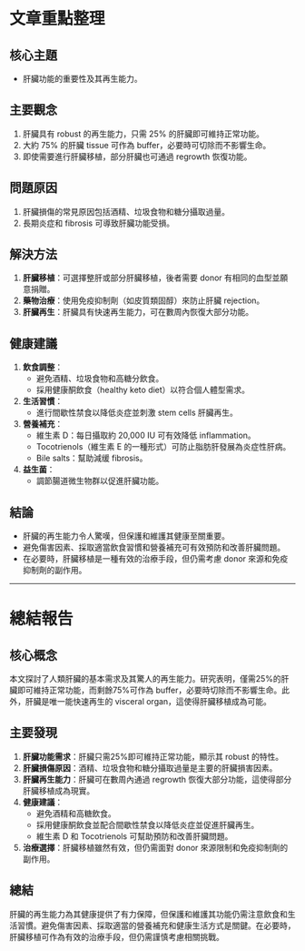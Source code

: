 # 文章重點整理

## 核心主題  
- 肝臟功能的重要性及其再生能力。

## 主要觀念  
1. 肝臟具有 robust 的再生能力，只需 25% 的肝臟即可維持正常功能。
2. 大約 75% 的肝臟 tissue 可作為 buffer，必要時可切除而不影響生命。
3. 即使需要進行肝臟移植，部分肝臟也可通過 regrowth 恢復功能。

## 問題原因  
1. 肝臟損傷的常見原因包括酒精、垃圾食物和糖分攝取過量。
2. 長期炎症和 fibrosis 可導致肝臟功能受損。

## 解決方法  
1. **肝臟移植**：可選擇整肝或部分肝臟移植，後者需要 donor 有相同的血型並願意捐贈。
2. **藥物治療**：使用免疫抑制劑（如皮質類固醇）來防止肝臟 rejection。
3. **肝臟再生**：肝臟具有快速再生能力，可在數周內恢復大部分功能。

## 健康建議  
1. **飲食調整**：
   - 避免酒精、垃圾食物和高糖分飲食。
   - 採用健康酮飲食（healthy keto diet）以符合個人體型需求。
2. **生活習慣**：
   - 進行間歇性禁食以降低炎症並刺激 stem cells 肝臟再生。
3. **營養補充**：
   - 維生素 D：每日攝取約 20,000 IU 可有效降低 inflammation。
   - Tocotrienols（維生素 E 的一種形式）可防止脂肪肝發展為炎症性肝病。
   - Bile salts：幫助減缓 fibrosis。
4. **益生菌**：
   - 調節腸道微生物群以促進肝臟功能。

## 結論  
- 肝臟的再生能力令人驚嘆，但保護和維護其健康至關重要。  
- 避免傷害因素、採取適當飲食習慣和營養補充可有效預防和改善肝臟問題。  
- 在必要時，肝臟移植是一種有效的治療手段，但仍需考慮 donor 來源和免疫抑制劑的副作用。

---

# 總結報告  

## 核心概念  
本文探討了人類肝臟的基本需求及其驚人的再生能力。研究表明，僅需25%的肝臟即可維持正常功能，而剩餘75%可作為 buffer，必要時切除而不影響生命。此外，肝臟是唯一能快速再生的 visceral organ，這使得肝臟移植成為可能。

## 主要發現  
1. **肝臟功能需求**：肝臟只需25%即可維持正常功能，顯示其 robust 的特性。
2. **肝臟損傷原因**：酒精、垃圾食物和糖分攝取過量是主要的肝臟損害因素。
3. **肝臟再生能力**：肝臟可在數周內通過 regrowth 恢復大部分功能，這使得部分肝臟移植成為現實。
4. **健康建議**：
   - 避免酒精和高糖飲食。
   - 採用健康酮飲食並配合間歇性禁食以降低炎症並促進肝臟再生。
   - 維生素 D 和 Tocotrienols 可幫助預防和改善肝臟問題。
5. **治療選擇**：肝臟移植雖然有效，但仍需面對 donor 來源限制和免疫抑制劑的副作用。

## 總結  
肝臟的再生能力為其健康提供了有力保障，但保護和維護其功能仍需注意飲食和生活習慣。避免傷害因素、採取適當的營養補充和健康生活方式是關鍵。在必要時，肝臟移植可作為有效的治療手段，但仍需謹慎考慮相關挑戰。